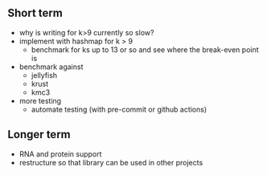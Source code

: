 ## Short term

- why is writing for k>9 currently so slow?
- implement with hashmap for k > 9
  - benchmark for ks up to 13 or so and see where the break-even point is
- benchmark against
  - jellyfish
  - krust
  - kmc3
- more testing
  - automate testing (with pre-commit or github actions)

## Longer term

- RNA and protein support
- restructure so that library can be used in other projects
